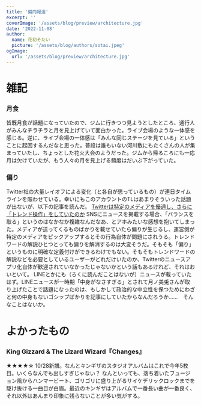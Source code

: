 ```yaml
---
title: '偏向報道'
excerpt: ''
coverImage: '/assets/blog/preview/architecture.jpg'
date: '2022-11-08'
author:
  name: 花初そたい
  picture: '/assets/blog/authors/sotai.jpeg'
ogImage:
  url: '/assets/blog/preview/architecture.jpg'
---
```

# 雑記
### 月食
皆既月食が話題になっていたので、ジムに行きつつ見ようとしたところ、通行人がみんなチラチラと月を見上げていて面白かった。ライブ会場のような一体感を感じる。逆に、ライブ会場の一体感は「みんな同じステージを見ている」ということに起因するんだなと思った。普段は誰もいない河川敷にもたくさんの人が集まっていたし、ちょっとした花火大会のようだった。ジムから帰るころにも一応月は欠けていたが、もう人々の月を見上げる頻度はだいぶ下がっていた。

### 偏り
Twitter社の大量レイオフによる変化（と各自が思っているもの）が連日タイムラインを賑わせている。幸いにもこのアカウントのTLはあまりそういった話題が出ないが、以下の記事を読んだ。
[Twitterは特定のメディアを優遇し、さらに「トレンド操作」をしていたのか](https://yamaguchi.substack.com/p/twitter?utm_source=twitter&sd=pf)
SNSにニュースを掲載する場合、「バランスを取る」というのはなかなか複雑なんだなあ、とアホみたいな感想を抱いてしまった。メディアが送ってくるものばかりを載せていたら偏りが生じるし、運営側が特定のメディアをピックアップするとその行為自体が問題にされうる。トレンドワードの解説ひとつとっても偏りを解消するのは大変そうだ。そもそも「偏り」というものに明確な定義付けができるわけでもない。そもそもトレンドワードの解説などを必要としているユーザーがどれだけいたのか、Twitterのニュースアプリ化自体が歓迎されていなかったじゃないかという話もあるけれど、それはおいといて。
LINEとかにも（ろくに読んだことはないが）ニュースが載っていたはず。LINEニュースが一時期「中身がなさすぎる」とされて月ノ美兎さんが取り上げたことで話題になったのは、もしかして政治的な中立性を保つためにわざと何の中身もないゴシップばかりを記事にしていたからなんだろうか……　そんなことはないか。

# よかったもの
### King Gizzard & The Lizard Wizard『Changes』
★★★★☆
10/28新譜。なんとキンギザのスタジオアルバムはこれで今年5枚目。いくらなんでも出しすぎじゃない？
なんといっても、落ち着いたフュージョン風からハンマービート、ゴリゴリに盛り上がるサイケデリックロックまでを駆け抜ける一曲目が白眉。最近のキンギザはアルバムで一番長い曲が一番良く、それ以外はあんまり印象に残らないことが多い気がする。